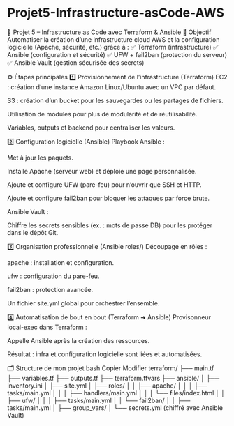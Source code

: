 # Projet5-Infrastructure-asCode-AWS
🚀 Projet 5 – Infrastructure as Code avec Terraform & Ansible
🎯 Objectif
Automatiser la création d’une infrastructure cloud AWS et la configuration logicielle (Apache, sécurité, etc.) grâce à :
✅ Terraform (infrastructure)
✅ Ansible (configuration et sécurité)
✅ UFW + fail2ban (protection du serveur)
✅ Ansible Vault (gestion sécurisée des secrets)

⚙️ Étapes principales
1️⃣ Provisionnement de l’infrastructure (Terraform)
EC2 : création d’une instance Amazon Linux/Ubuntu avec un VPC par défaut.

S3 : création d’un bucket pour les sauvegardes ou les partages de fichiers.

Utilisation de modules pour plus de modularité et de réutilisabilité.

Variables, outputs et backend pour centraliser les valeurs.

2️⃣ Configuration logicielle (Ansible)
Playbook Ansible :

Met à jour les paquets.

Installe Apache (serveur web) et déploie une page personnalisée.

Ajoute et configure UFW (pare-feu) pour n’ouvrir que SSH et HTTP.

Ajoute et configure fail2ban pour bloquer les attaques par force brute.

Ansible Vault :

Chiffre les secrets sensibles (ex. : mots de passe DB) pour les protéger dans le dépôt Git.

3️⃣ Organisation professionnelle (Ansible roles/)
Découpage en rôles :

apache : installation et configuration.

ufw : configuration du pare-feu.

fail2ban : protection avancée.

Un fichier site.yml global pour orchestrer l’ensemble.

4️⃣ Automatisation de bout en bout (Terraform ➜ Ansible)
Provisonneur local-exec dans Terraform :

Appelle Ansible après la création des ressources.

Résultat : infra et configuration logicielle sont liées et automatisées.

🗂️ Structure de mon projet
bash
Copier
Modifier
terraform/
├── main.tf
├── variables.tf
├── outputs.tf
├── terraform.tfvars
├── ansible/
│   ├── inventory.ini
│   ├── site.yml
│   ├── roles/
│   │   ├── apache/
│   │   │   ├── tasks/main.yml
│   │   │   ├── handlers/main.yml
│   │   │   └── files/index.html
│   │   ├── ufw/
│   │   │   ├── tasks/main.yml
│   │   └── fail2ban/
│   │       ├── tasks/main.yml
│   ├── group_vars/
│   └── secrets.yml (chiffré avec Ansible Vault)
